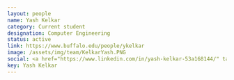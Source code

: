 ```yaml
---
layout: people
name: Yash Kelkar
category: Current student
designation: Computer Engineering
status: active
link: https://www.buffalo.edu/people/ykelkar
image: /assets/img/team/KelkarYash.PNG
social: <a href="https://www.linkedin.com/in/yash-kelkar-53a168144/" target="_blank"><i class="icofont-linkedin"></i></a><a href="ynkelka.github.io" target="_blank"><i class="icofont-web"></i></a><a href="mailto:yashnkelkar@gmail.com" target="_blank"><i class="icofont-email"></i></a>
key: Yash Kelkar
---
```


